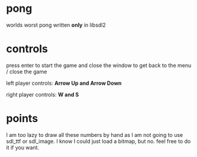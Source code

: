 # pong

worlds worst pong written <b>only</b> in libsdl2

# controls

<p>press enter to start the game and close the window to get back to the menu / close the game</p>
<p>left player controls: <b>Arrow Up and Arrow Down</b></p>
<p>right player controls: <b>W and S</b></p>

# points

<p>I am too lazy to draw all these numbers by hand as I am not going to use sdl_ttf or sdl_image. I know I could just load a bitmap, but no. feel free to do it if you want.</p>